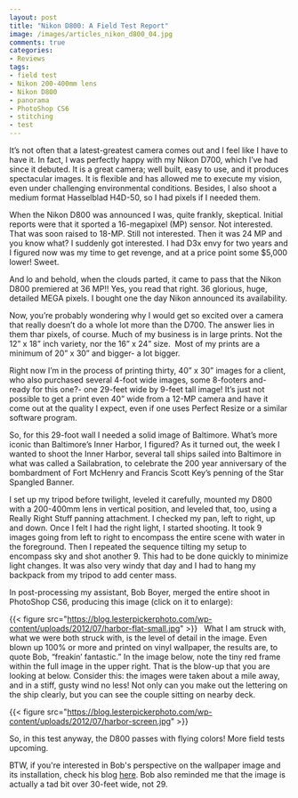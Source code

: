 ```yaml
---
layout: post
title: "Nikon D800: A Field Test Report"
image: /images/articles_nikon_d800_04.jpg
comments: true
categories:
- Reviews
tags:
- field test
- Nikon 200-400mm lens
- Nikon D800
- panorama
- PhotoShop CS6
- stitching
- test
---
```

It’s not often that a latest-greatest camera comes out and I feel like I have to have it. In fact, I was perfectly happy with my Nikon D700, which I’ve had since it debuted. It is a great camera; well built, easy to use, and it produces spectacular images. It is flexible and has allowed me to execute my vision, even under challenging environmental conditions. Besides, I also shoot a medium format Hasselblad H4D-50, so I had pixels if I needed them.

When the Nikon D800 was announced I was, quite frankly, skeptical. Initial reports were that it sported a 16-megapixel (MP) sensor. Not interested. That was soon raised to 18-MP. Still not interested. Then it was 24 MP and you know what? I suddenly got interested. I had D3x envy for two years and I figured now was my time to get revenge, and at a price point some $5,000 lower! Sweet.

And lo and behold, when the clouds parted, it came to pass that the Nikon D800 premiered at 36 MP!! Yes, you read that right. 36 glorious, huge, detailed MEGA pixels. I bought one the day Nikon announced its availability.

Now, you’re probably wondering why I would get so excited over a camera that really doesn’t do a whole lot more than the D700. The answer lies in them thar pixels, of course. Much of my business is in large prints. Not the 12” x 18” inch variety, nor the 16” x 24” size.  Most of my prints are a minimum of 20” x 30” and bigger- a lot bigger.

Right now I’m in the process of printing thirty, 40” x 30” images for a client, who also purchased several 4-foot wide images, some 8-footers and- ready for this one?- one 29-feet wide by 9-feet tall image! It’s just not possible to get a print even 40” wide from a 12-MP camera and have it come out at the quality I expect, even if one uses Perfect Resize or a similar software program.

So, for this 29-foot wall I needed a solid image of Baltimore. What’s more iconic than Baltimore’s Inner Harbor, I figured? As it turned out, the week I wanted to shoot the Inner Harbor, several tall ships sailed into Baltimore in what was called a Sailabration, to celebrate the 200 year anniversary of the bombardment of Fort McHenry and Francis Scott Key’s penning of the Star Spangled Banner. 

I set up my tripod before twilight, leveled it carefully, mounted my D800 with a 200-400mm lens in vertical position, and leveled that, too, using a Really Right Stuff panning attachment. I checked my pan, left to right, up and down. Once I felt I had the right light, I started shooting. It took 9 images going from left to right to encompass the entire scene with water in the foreground. Then I repeated the sequence tilting my setup to encompass sky and shot another 9. This had to be done quickly to minimize light changes. It was also very windy that day and I had to hang my backpack from my tripod to add center mass.

In post-processing my assistant, Bob Boyer, merged the entire shoot in PhotoShop CS6, producing this image (click on it to enlarge):

{{< figure src="https://blog.lesterpickerphoto.com/wp-content/uploads/2012/07/harbor-flat-small.jpg" >}}
 
What I am struck with, what we were both struck with, is the level of detail in the image. Even blown up 100% or more and printed on vinyl wallpaper, the results are, to quote Bob, “freakin’ fantastic.” In the image below, note the tiny red frame within the full image in the upper right. That is the blow-up that you are looking at below. Consider this: the images were taken about a mile away, and in a stiff, gusty wind no less! Not only can you make out the lettering on the ship clearly, but you can see the couple sitting on nearby deck.

{{< figure src="https://blog.lesterpickerphoto.com/wp-content/uploads/2012/07/harbor-screen.jpg" >}}

So, in this test anyway, the D800 passes with flying colors! More field tests upcoming.

BTW, if you're interested in Bob's perspective on the wallpaper image and its installation, check his blog <a href="http://photo.rwboyer.com/2012/07/27/things-you-learn-in-fourth-grade/">here</a>. Bob also reminded me that the image is actually a tad bit over 30-feet wide, not 29.
<div></div>